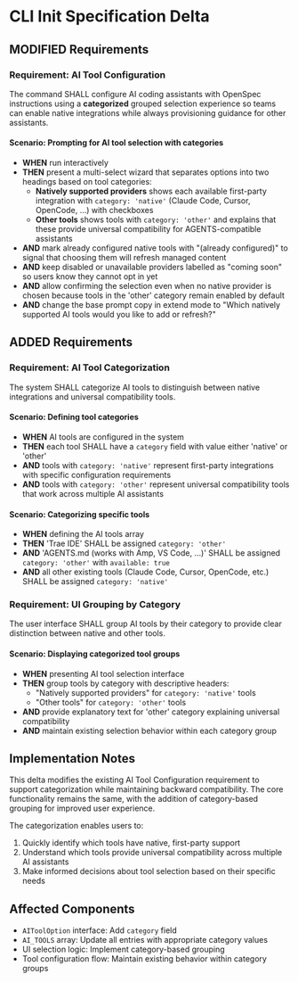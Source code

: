 # CLI Init Specification Delta

## MODIFIED Requirements

### Requirement: AI Tool Configuration
The command SHALL configure AI coding assistants with OpenSpec instructions using a **categorized** grouped selection experience so teams can enable native integrations while always provisioning guidance for other assistants.

#### Scenario: Prompting for AI tool selection with categories
- **WHEN** run interactively
- **THEN** present a multi-select wizard that separates options into two headings based on tool categories:
  - **Natively supported providers** shows each available first-party integration with `category: 'native'` (Claude Code, Cursor, OpenCode, …) with checkboxes
  - **Other tools** shows tools with `category: 'other'` and explains that these provide universal compatibility for AGENTS-compatible assistants
- **AND** mark already configured native tools with "(already configured)" to signal that choosing them will refresh managed content
- **AND** keep disabled or unavailable providers labelled as "coming soon" so users know they cannot opt in yet
- **AND** allow confirming the selection even when no native provider is chosen because tools in the 'other' category remain enabled by default
- **AND** change the base prompt copy in extend mode to "Which natively supported AI tools would you like to add or refresh?"

## ADDED Requirements

### Requirement: AI Tool Categorization
The system SHALL categorize AI tools to distinguish between native integrations and universal compatibility tools.

#### Scenario: Defining tool categories
- **WHEN** AI tools are configured in the system
- **THEN** each tool SHALL have a `category` field with value either 'native' or 'other'
- **AND** tools with `category: 'native'` represent first-party integrations with specific configuration requirements
- **AND** tools with `category: 'other'` represent universal compatibility tools that work across multiple AI assistants

#### Scenario: Categorizing specific tools
- **WHEN** defining the AI tools array
- **THEN** 'Trae IDE' SHALL be assigned `category: 'other'`
- **AND** 'AGENTS.md (works with Amp, VS Code, …)' SHALL be assigned `category: 'other'` with `available: true`
- **AND** all other existing tools (Claude Code, Cursor, OpenCode, etc.) SHALL be assigned `category: 'native'`

### Requirement: UI Grouping by Category
The user interface SHALL group AI tools by their category to provide clear distinction between native and other tools.

#### Scenario: Displaying categorized tool groups
- **WHEN** presenting AI tool selection interface
- **THEN** group tools by category with descriptive headers:
  - "Natively supported providers" for `category: 'native'` tools
  - "Other tools" for `category: 'other'` tools
- **AND** provide explanatory text for 'other' category explaining universal compatibility
- **AND** maintain existing selection behavior within each category group

## Implementation Notes

This delta modifies the existing AI Tool Configuration requirement to support categorization while maintaining backward compatibility. The core functionality remains the same, with the addition of category-based grouping for improved user experience.

The categorization enables users to:
1. Quickly identify which tools have native, first-party support
2. Understand which tools provide universal compatibility across multiple AI assistants
3. Make informed decisions about tool selection based on their specific needs

## Affected Components

- `AIToolOption` interface: Add `category` field
- `AI_TOOLS` array: Update all entries with appropriate category values
- UI selection logic: Implement category-based grouping
- Tool configuration flow: Maintain existing behavior within category groups